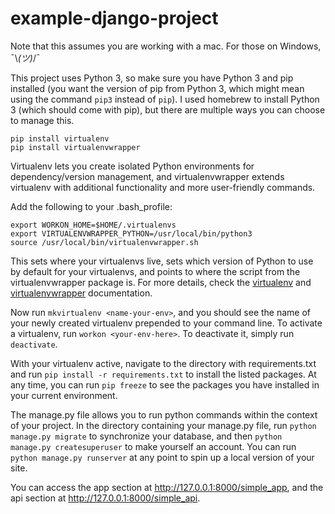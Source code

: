 # example-django-project

Note that this assumes you are working with a mac. For those on Windows, ¯\\_(ツ)_/¯

This project uses Python 3, so make sure you have Python 3 and pip installed (you want the version of pip from Python 3, which might mean using the command ```pip3``` instead of ```pip```). I used homebrew to install Python 3 (which should come with pip), but there are multiple ways you can choose to manage this.

```
pip install virtualenv
pip install virtualenvwrapper
```

Virtualenv lets you create isolated Python environments for dependency/version management, and virtualenvwrapper extends virtualenv with additional functionality and more user-friendly commands.

Add the following to your .bash_profile:
```
export WORKON_HOME=$HOME/.virtualenvs
export VIRTUALENVWRAPPER_PYTHON=/usr/local/bin/python3
source /usr/local/bin/virtualenvwrapper.sh
```

This sets where your virtualenvs live, sets which version of Python to use by default for your virtualenvs, and points to where the script from the virtualenvwrapper package is. For more details, check the [virtualenv](https://virtualenv.pypa.io/en/stable/) and [virtualenvwrapper](https://virtualenvwrapper.readthedocs.io/en/latest/index.html) documentation.

Now run ```mkvirtualenv <name-your-env>```, and you should see the name of your newly created virtualenv prepended to your command line. To activate a virtualenv, run ```workon <your-env-here>```. To deactivate it, simply run ```deactivate```.

With your virtualenv active, navigate to the directory with requirements.txt and run ```pip install -r requirements.txt``` to install the listed packages. At any time, you can run ```pip freeze``` to see the packages you have installed in your current environment.

The manage.py file allows you to run python commands within the context of your project. In the directory containing your manage.py file, run ```python manage.py migrate``` to synchronize your database, and then ```python manage.py createsuperuser``` to make yourself an account. You can run ```python manage.py runserver``` at any point to spin up a local version of your site.

You can access the app section at http://127.0.0.1:8000/simple_app, and the api section at http://127.0.0.1:8000/simple_api.
